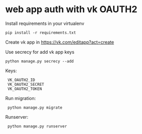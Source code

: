 # web app auth with vk OAUTH2
Install requirements in your virtualenv

    pip install -r requirements.txt

Create vk app in https://vk.com/editapp?act=create

Use secrecy for add vk app keys

    python manage.py secrecy --add
    
 Keys:
 
     VK_OAUTH2_ID
     VK_OAUTH2_SECRET
     VK_OAUTH2_TOKEN

 Run migration:

     python manage.py migrate
     
 Runserver:
 
     python manage.py runserver
